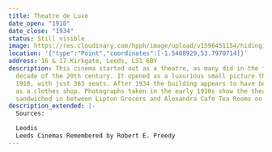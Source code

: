 ```yaml
---
title: Theatre de Luxe
date_open: "1910"
date_close: "1934"
status: Still visible
image: https://res.cloudinary.com/hpph/image/upload/v1596451154/hidinginplainsight/theatredeluxe.svg
location: '{"type":"Point","coordinates":[-1.5408929,53.7970714]}'
address: 16 & 17 Kirkgate, Leeds, LS1 6BY
description: This cinema started out as a theatre, as many did in the first
  decade of the 20th century. It opened as a luxurious small picture theatre in
  1910, with just 383 seats. After 1934 the building appears to have been used
  as a clothes shop. Photographs taken in the early 1930s show the theatre
  sandwiched in between Lipton Grocers and Alexandra Cafe Tea Rooms on Kirkgate.
description_extended: |-
  Sources:

  Leodis
  Leeds Cinemas Remembered by Robert E. Preedy
---
```

